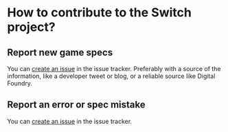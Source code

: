 # How to contribute to the Switch project?

## Report new game specs
You can [create an issue](https://github.com/boumannm/switch/issues/new) in the issue tracker. Preferably with a source of the information, like a developer tweet or blog, or a reliable source like Digital Foundry.

## Report an error or spec mistake
You can [create an issue](https://github.com/boumannm/switch/issues/new) in the issue tracker.
